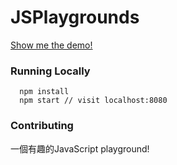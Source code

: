 # JSPlaygrounds

[Show me the demo!](https://stephengrider.github.io/JSPlaygrounds/)

### Running Locally

```
  npm install
  npm start // visit localhost:8080
```

### Contributing

一個有趣的JavaScript playground!
